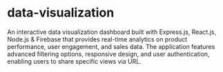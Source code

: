 # data-visualization
An interactive data visualization dashboard built with Express.js, React.js, Node.js & Firebase that provides real-time analytics on product performance, user engagement, and sales data. The application features advanced filtering options, responsive design, and user authentication, enabling users to share specific views via URL.

